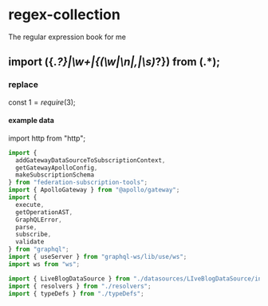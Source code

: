 # regex-collection
The regular expression book for me

## import (\{.*?\}|\w+|\{(\w|\n|,|\s)*?\}) from (.*);
### replace
const $1 = require($3);
#### example data
import http from "http";
```js
import {
  addGatewayDataSourceToSubscriptionContext,
  getGatewayApolloConfig,
  makeSubscriptionSchema
} from "federation-subscription-tools";
import { ApolloGateway } from "@apollo/gateway";
import {
  execute,
  getOperationAST,
  GraphQLError,
  parse,
  subscribe,
  validate
} from "graphql";
import { useServer } from "graphql-ws/lib/use/ws";
import ws from "ws";

import { LiveBlogDataSource } from "./datasources/LIveBlogDataSource/index";
import { resolvers } from "./resolvers";
import { typeDefs } from "./typeDefs";
```
